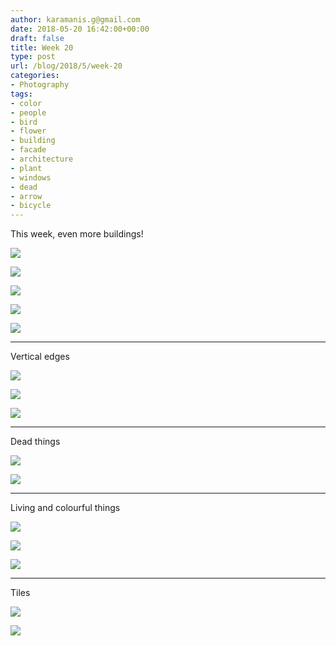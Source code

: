 ```yaml
---
author: karamanis.g@gmail.com
date: 2018-05-20 16:42:00+00:00
draft: false
title: Week 20
type: post
url: /blog/2018/5/week-20
categories:
- Photography
tags:
- color
- people
- bird
- flower
- building
- facade
- architecture
- plant
- windows
- dead
- arrow
- bicycle
---
```


This week, even more buildings!



  
   ![](https://images.squarespace-cdn.com/content/v1/4f3f61bae4b063b909445965/1526831029712-B2EBOBHAFSEAMFDSCBG9/ke17ZwdGBToddI8pDm48kLSERMgCVymnItqhne5EfYV7gQa3H78H3Y0txjaiv_0fDoOvxcdMmMKkDsyUqMSsMWxHk725yiiHCCLfrh8O1z5QHyNOqBUUEtDDsRWrJLTmMCg6RGY8TrcVSOIk4QoDPnvjthEs8TAhVmYN7i_-QaEW7L_Q40KNxq4S2FLq3V0y/IMG_6275.jpg?format=original)

  

  
   ![](https://images.squarespace-cdn.com/content/v1/4f3f61bae4b063b909445965/1526831033315-E9XRZS0ZU0M3B4QFDZGG/ke17ZwdGBToddI8pDm48kF9aEDQaTpZHfWEO2zppK7Z7gQa3H78H3Y0txjaiv_0fDoOvxcdMmMKkDsyUqMSsMWxHk725yiiHCCLfrh8O1z5QPOohDIaIeljMHgDF5CVlOqpeNLcJ80NK65_fV7S1UX7HUUwySjcPdRBGehEKrDf5zebfiuf9u6oCHzr2lsfYZD7bBzAwq_2wCJyqgJebgg/IMG_6336.jpg?format=original)

  

  
   ![](https://images.squarespace-cdn.com/content/v1/4f3f61bae4b063b909445965/1526831030947-QFL8N4164ZLLLAGZRS6K/ke17ZwdGBToddI8pDm48kAoqsH_ENyyRN60VAZkZYYt7gQa3H78H3Y0txjaiv_0fDoOvxcdMmMKkDsyUqMSsMWxHk725yiiHCCLfrh8O1z5QHyNOqBUUEtDDsRWrJLTmbFTSCh3GLTYkz25V6Y8urHed1JKGB2cYvLNZV6MJVl36gcRNr-wSLhKxDSD8yMX5/IMG_6276.jpg?format=original)

  

  
   ![](https://images.squarespace-cdn.com/content/v1/4f3f61bae4b063b909445965/1526831031401-Z2WAV2H1AG8HGDV1VRYG/ke17ZwdGBToddI8pDm48kLSERMgCVymnItqhne5EfYV7gQa3H78H3Y0txjaiv_0fDoOvxcdMmMKkDsyUqMSsMWxHk725yiiHCCLfrh8O1z5QHyNOqBUUEtDDsRWrJLTmMCg6RGY8TrcVSOIk4QoDPnvjthEs8TAhVmYN7i_-QaEW7L_Q40KNxq4S2FLq3V0y/IMG_6277.jpg?format=original)

  

  
   ![](https://images.squarespace-cdn.com/content/v1/4f3f61bae4b063b909445965/1526831033466-06317GNB82MPL8MGHL52/ke17ZwdGBToddI8pDm48kFu_zNdkQKLliStEZfbozB17gQa3H78H3Y0txjaiv_0fDoOvxcdMmMKkDsyUqMSsMWxHk725yiiHCCLfrh8O1z5QPOohDIaIeljMHgDF5CVlOqpeNLcJ80NK65_fV7S1USPYWhM7J6JjXmeDdvaJhI5e2ku_WxCbFSgcdls5stPaTTiNUjIeprcY_9gXQ3Hf-Q/IMG_6279.jpg?format=original)

  



* * *

Vertical edges



  
   ![](https://images.squarespace-cdn.com/content/v1/4f3f61bae4b063b909445965/1526831181514-5P86Q58NWJKY12R883DD/ke17ZwdGBToddI8pDm48kF2uiKlfX646oCrDYppINH17gQa3H78H3Y0txjaiv_0fDoOvxcdMmMKkDsyUqMSsMWxHk725yiiHCCLfrh8O1z5QPOohDIaIeljMHgDF5CVlOqpeNLcJ80NK65_fV7S1UessvHKFAMVwUedc1PkIEnS44f9ifAjbc-MdcWJKfjjfcomz19-brHpUIhE0EA2opw/IMG_6256.jpg?format=original)

  

  
   ![](https://images.squarespace-cdn.com/content/v1/4f3f61bae4b063b909445965/1526831180181-02ST94Q7U1JNQMMLV71P/ke17ZwdGBToddI8pDm48kF9aEDQaTpZHfWEO2zppK7Z7gQa3H78H3Y0txjaiv_0fDoOvxcdMmMKkDsyUqMSsMWxHk725yiiHCCLfrh8O1z5QPOohDIaIeljMHgDF5CVlOqpeNLcJ80NK65_fV7S1UX7HUUwySjcPdRBGehEKrDf5zebfiuf9u6oCHzr2lsfYZD7bBzAwq_2wCJyqgJebgg/IMG_6270.jpg?format=original)

  

  
   ![](https://images.squarespace-cdn.com/content/v1/4f3f61bae4b063b909445965/1526831181960-5R2VIIEBIZ7L0UKCS4K9/ke17ZwdGBToddI8pDm48kMMx2K40KBmXbDvLwulD4_B7gQa3H78H3Y0txjaiv_0fDoOvxcdMmMKkDsyUqMSsMWxHk725yiiHCCLfrh8O1z5QHyNOqBUUEtDDsRWrJLTmv1ihXzK27xJYOPbUG3fJT3DzDrXqKbtseprkcrCApGnQcYoOgX6IM00UJ1IYluA2/IMG_6271.jpg?format=original)

  



* * *

Dead things



  
   ![](https://images.squarespace-cdn.com/content/v1/4f3f61bae4b063b909445965/1526831210801-519HJSL0POFODPW2CQ4Q/ke17ZwdGBToddI8pDm48kF2uiKlfX646oCrDYppINH17gQa3H78H3Y0txjaiv_0fDoOvxcdMmMKkDsyUqMSsMWxHk725yiiHCCLfrh8O1z5QPOohDIaIeljMHgDF5CVlOqpeNLcJ80NK65_fV7S1UessvHKFAMVwUedc1PkIEnS44f9ifAjbc-MdcWJKfjjfcomz19-brHpUIhE0EA2opw/IMG_6311.jpg?format=original)

  

  
   ![](https://images.squarespace-cdn.com/content/v1/4f3f61bae4b063b909445965/1526831212480-MDQR8LKYZBIGRQY4IZ2E/ke17ZwdGBToddI8pDm48kLSERMgCVymnItqhne5EfYV7gQa3H78H3Y0txjaiv_0fDoOvxcdMmMKkDsyUqMSsMWxHk725yiiHCCLfrh8O1z5QHyNOqBUUEtDDsRWrJLTmMCg6RGY8TrcVSOIk4QoDPnvjthEs8TAhVmYN7i_-QaEW7L_Q40KNxq4S2FLq3V0y/IMG_6338.jpg?format=original)

  



* * *

Living and colourful things



  
   ![](https://images.squarespace-cdn.com/content/v1/4f3f61bae4b063b909445965/1526831252032-GHPWQDA01DRP549HKLEZ/ke17ZwdGBToddI8pDm48kLSERMgCVymnItqhne5EfYV7gQa3H78H3Y0txjaiv_0fDoOvxcdMmMKkDsyUqMSsMWxHk725yiiHCCLfrh8O1z5QHyNOqBUUEtDDsRWrJLTmMCg6RGY8TrcVSOIk4QoDPnvjthEs8TAhVmYN7i_-QaEW7L_Q40KNxq4S2FLq3V0y/IMG_6331.jpg?format=original)

  

  
   ![](https://images.squarespace-cdn.com/content/v1/4f3f61bae4b063b909445965/1526831252247-GD0FH3P1PWEB0C83L5KY/ke17ZwdGBToddI8pDm48kLSERMgCVymnItqhne5EfYV7gQa3H78H3Y0txjaiv_0fDoOvxcdMmMKkDsyUqMSsMWxHk725yiiHCCLfrh8O1z5QHyNOqBUUEtDDsRWrJLTmMCg6RGY8TrcVSOIk4QoDPnvjthEs8TAhVmYN7i_-QaEW7L_Q40KNxq4S2FLq3V0y/IMG_6333.jpg?format=original)

  

  
   ![](https://images.squarespace-cdn.com/content/v1/4f3f61bae4b063b909445965/1526831253184-31X55QD7TUC0KQF671UR/ke17ZwdGBToddI8pDm48kLSERMgCVymnItqhne5EfYV7gQa3H78H3Y0txjaiv_0fDoOvxcdMmMKkDsyUqMSsMWxHk725yiiHCCLfrh8O1z5QHyNOqBUUEtDDsRWrJLTmMCg6RGY8TrcVSOIk4QoDPnvjthEs8TAhVmYN7i_-QaEW7L_Q40KNxq4S2FLq3V0y/IMG_6374.jpg?format=original)

  



* * *

Tiles



  
   ![](https://images.squarespace-cdn.com/content/v1/4f3f61bae4b063b909445965/1526831296416-FOFMPZDQZIXBN4NFHMT2/ke17ZwdGBToddI8pDm48kF9aEDQaTpZHfWEO2zppK7Z7gQa3H78H3Y0txjaiv_0fDoOvxcdMmMKkDsyUqMSsMWxHk725yiiHCCLfrh8O1z5QPOohDIaIeljMHgDF5CVlOqpeNLcJ80NK65_fV7S1UX7HUUwySjcPdRBGehEKrDf5zebfiuf9u6oCHzr2lsfYZD7bBzAwq_2wCJyqgJebgg/IMG_6375.jpg?format=original)

  

  
   ![](https://images.squarespace-cdn.com/content/v1/4f3f61bae4b063b909445965/1526831298554-4QC6165KURAN6CVL99NT/ke17ZwdGBToddI8pDm48kLSERMgCVymnItqhne5EfYV7gQa3H78H3Y0txjaiv_0fDoOvxcdMmMKkDsyUqMSsMWxHk725yiiHCCLfrh8O1z5QHyNOqBUUEtDDsRWrJLTmMCg6RGY8TrcVSOIk4QoDPnvjthEs8TAhVmYN7i_-QaEW7L_Q40KNxq4S2FLq3V0y/IMG_6305.jpg?format=original)

  


